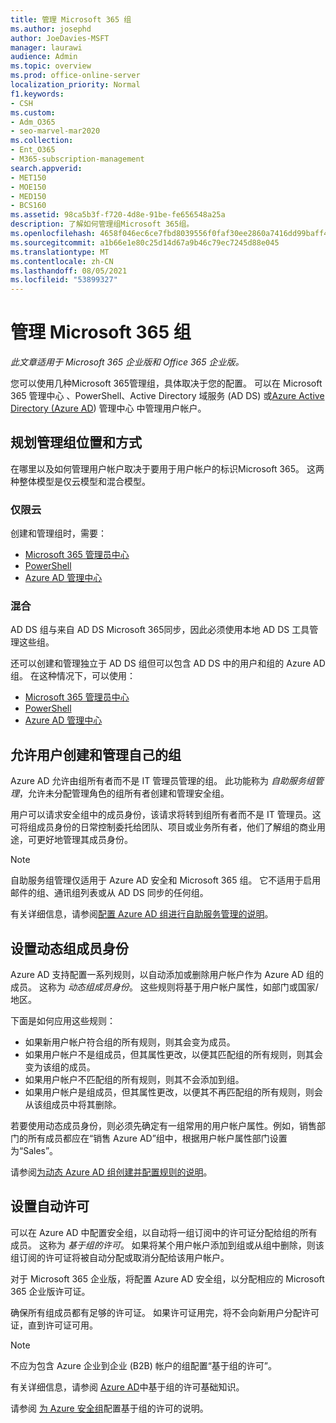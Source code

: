 ```yaml
---
title: 管理 Microsoft 365 组
ms.author: josephd
author: JoeDavies-MSFT
manager: laurawi
audience: Admin
ms.topic: overview
ms.prod: office-online-server
localization_priority: Normal
f1.keywords:
- CSH
ms.custom:
- Adm_O365
- seo-marvel-mar2020
ms.collection:
- Ent_O365
- M365-subscription-management
search.appverid:
- MET150
- MOE150
- MED150
- BCS160
ms.assetid: 98ca5b3f-f720-4d8e-91be-fe656548a25a
description: 了解如何管理组Microsoft 365组。
ms.openlocfilehash: 4658f046ec6ce7fbd8039556f0faf30ee2860a7416dd99baff45e3efb4a532fb
ms.sourcegitcommit: a1b66e1e80c25d14d67a9b46c79ec7245d88e045
ms.translationtype: MT
ms.contentlocale: zh-CN
ms.lasthandoff: 08/05/2021
ms.locfileid: "53899327"
---
```

# <a name="manage-microsoft-365-groups"></a>管理 Microsoft 365 组

*此文章适用于 Microsoft 365 企业版和 Office 365 企业版。* 

您可以使用几种Microsoft 365管理组，具体取决于您的配置。 可以在 Microsoft 365 管理中心 、PowerShell、Active Directory 域服务 (AD DS) 或[Azure Active Directory (Azure AD](/azure/active-directory/fundamentals/active-directory-groups-create-azure-portal)) 管理中心 中管理用户帐户。 [](../admin/add-users/index.yml) 

## <a name="plan-for-where-and-how-you-will-manage-your-groups"></a>规划管理组位置和方式

在哪里以及如何管理用户帐户取决于要用于用户帐户的标识Microsoft 365。 这两种整体模型是仅云模型和混合模型。
  
### <a name="cloud-only"></a>仅限云

创建和管理组时，需要：

- [Microsoft 365 管理员中心](../admin/add-users/index.yml)
- [PowerShell](maintain-group-membership-with-microsoft-365-powershell.md)
- [Azure AD 管理中心](/azure/active-directory/fundamentals/active-directory-groups-create-azure-portal)
    
### <a name="hybrid"></a>混合

AD DS 组与来自 AD DS Microsoft 365同步，因此必须使用本地 AD DS 工具管理这些组。

还可以创建和管理独立于 AD DS 组但可以包含 AD DS 中的用户和组的 Azure AD 组。 在这种情况下，可以使用：

- [Microsoft 365 管理员中心](../admin/add-users/index.yml)
- [PowerShell](maintain-group-membership-with-microsoft-365-powershell.md)
- [Azure AD 管理中心](/azure/active-directory/fundamentals/active-directory-groups-create-azure-portal)

## <a name="allow-users-to-create-and-manage-their-own-groups"></a>允许用户创建和管理自己的组

Azure AD 允许由组所有者而不是 IT 管理员管理的组。 此功能称为 *自助服务组管理*，允许未分配管理角色的组所有者创建和管理安全组。 

用户可以请求安全组中的成员身份，该请求将转到组所有者而不是 IT 管理员。这可将组成员身份的日常控制委托给团队、项目或业务所有者，他们了解组的商业用途，可更好地管理其成员身份。

>[!Note]
>自助服务组管理仅适用于 Azure AD 安全和 Microsoft 365 组。 它不适用于启用邮件的组、通讯组列表或从 AD DS 同步的任何组。
>

有关详细信息，请参阅[配置 Azure AD 组进行自助服务管理的说明](/azure/active-directory/active-directory-accessmanagement-self-service-group-management)。

## <a name="set-up-dynamic-group-membership"></a>设置动态组成员身份

Azure AD 支持配置一系列规则，以自动添加或删除用户帐户作为 Azure AD 组的成员。 这称为 *动态组成员身份*。 这些规则将基于用户帐户属性，如部门或国家/地区。

下面是如何应用这些规则：

- 如果新用户帐户符合组的所有规则，则其会变为成员。
- 如果用户帐户不是组成员，但其属性更改，以便其匹配组的所有规则，则其会变为该组的成员。
- 如果用户帐户不匹配组的所有规则，则其不会添加到组。
- 如果用户帐户是组成员，但其属性更改，以便其不再匹配组的所有规则，则会从该组成员中将其删除。

若要使用动态成员身份，则必须先确定有一组常用的用户帐户属性。例如，销售部门的所有成员都应在“销售 Azure AD”组中，根据用户帐户属性部门设置为“Sales”。

请参阅[为动态 Azure AD 组创建并配置规则的说明](/azure/active-directory/active-directory-groups-dynamic-membership-azure-portal)。

## <a name="set-up-automatic-licensing"></a>设置自动许可

可以在 Azure AD 中配置安全组，以自动将一组订阅中的许可证分配给组的所有成员。 这称为 *基于组的许可*。 如果将某个用户帐户添加到组或从组中删除，则该组订阅的许可证将被自动分配或取消分配给该用户帐户。

对于 Microsoft 365 企业版，将配置 Azure AD 安全组，以分配相应的 Microsoft 365 企业版许可证。

确保所有组成员都有足够的许可证。 如果许可证用完，将不会向新用户分配许可证，直到许可证可用。

>[!Note]
>不应为包含 Azure 企业到企业 (B2B) 帐户的组配置“基于组的许可”。
>

有关详细信息，请参阅 [Azure AD](/azure/active-directory/active-directory-licensing-whatis-azure-portal)中基于组的许可基础知识。

请参阅 [为 Azure 安全组](/azure/active-directory/active-directory-licensing-group-assignment-azure-portal)配置基于组的许可的说明。